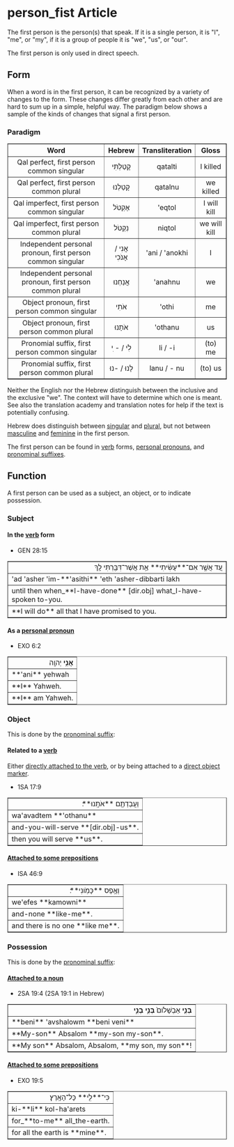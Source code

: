 # person_fist Article
The first person is the person(s) that speak. If it is a single person, it is "I", "me", or "my", if it is a group of people it is "we", "us", or "our".

The first person is only used in direct speech.

## Form
When a word is in the first person, it can be recognized by a variety of changes to the form. These changes differ greatly from each other and are hard to sum up in a simple, helpful way. The paradigm below shows a sample of the kinds of changes that signal a first person.

### Paradigm

<table border="1" class="docutils">
<tr class="row-odd"><th>Word</th><th>Hebrew</th><th>Transliteration</th><th>Gloss</th>
</tr>
<tr class="row-even" align="center"><td>Qal perfect, first person common singular</td><td>קָטַלְתִּי</td><td>qatalti</td><td>I killed</td>
</tr>
<tr class="row-odd" align="center"><td>Qal perfect, first person common plural</td><td>קָטַלְנוּ</td><td>qatalnu</td><td>we killed</td>
</tr>
<tr class="row-even" align="center"><td>Qal imperfect, first person common singular</td><td>אֶקְטֹל</td><td>'eqtol</td><td>I will kill</td>
</tr>
<tr class="row-odd" align="center"><td>Qal imperfect, first person common plural</td><td>נִקְטֹל</td><td>niqtol</td><td>we will kill</td>
</tr>
<tr class="row-even" align="center"><td>Independent personal pronoun, first person common singular</td><td>אֲנִי / אָנֹכִי</td><td>'ani / 'anokhi</td><td>I</td>
</tr>
<tr class="row-odd" align="center"><td>Independent personal pronoun, first person common plural</td><td>אֲנַחְנוּ</td><td>'anahnu</td><td>we</td>
</tr>
<tr class="row-even" align="center"><td>Object pronoun, first person common singular</td><td>אֹתִי</td><td>'othi</td><td>me</td>
</tr>
<tr class="row-odd" align="center"><td>Object pronoun, first person common plural</td><td>אֹתָנוּ</td><td>'othanu</td><td>us</td>
</tr>
<tr class="row-even" align="center"><td>Pronomial suffix, first person common singular</td><td>לִי / - ִי</td><td>li / -i</td><td>(to) me</td>
</tr>
<tr class="row-odd" align="center"><td>Pronomial suffix, first person common plural</td><td>לָנוּ / -נוּ</td><td>lanu / - nu</td><td>(to) us</td>
</tr>
</tbody>
</table>

Neither the English nor the Hebrew distinguish between the inclusive and the exclusive "we". The context will have to determine which one is meant. See also the translation academy and translation notes for help if the text is potentially confusing.

Hebrew does distinguish between [singular](https://git.door43.org/Door43/en-uhg/src/master/content/number_singular/02.md) and [plural](https://git.door43.org/Door43/en-uhg/src/master/content/number_plural/02.md), but not between [masculine](https://git.door43.org/Door43/en-uhg/src/master/content/gender_masculine/02.md) and [feminine](https://git.door43.org/Door43/en-uhg/src/master/content/gender_feminine/02.md) in the first person.

The first person can be found in [verb](https://git.door43.org/Door43/en-uhg/src/master/content/verb/02.md) forms, [personal pronouns](https://git.door43.org/Door43/en-uhg/src/master/content/pronoun_personal/02.md), and [pronominal suffixes](https://git.door43.org/Door43/en-uhg/src/master/content/suffix_pronominal/02.md).

## Function
A first person can be used as a subject, an object, or to indicate possession.

### Subject

#### In the [verb](https://git.door43.org/Door43/en-uhg/src/master/content/verb/02.md) form

* GEN 28:15
<table border="1" class="docutils">
<colgroup>
<col width="100%" />
</colgroup>
<tbody valign="top">
<tr class="row-odd" align="right"><td>עַ֚ד אֲשֶׁ֣ר אִם־**עָשִׂ֔יתִי** אֵ֥ת אֲשֶׁר־דִּבַּ֖רְתִּי לָֽךְ</td>
</tr>
<tr class="row-even"><td>'ad 'asher 'im-**'asithi** 'eth 'asher-dibbarti lakh</td>
</tr>
<tr class="row-odd"><td>until then when_**I-have-done** [dir.obj] what_I-have-spoken to-you.</td>
</tr>
<tr class="row-even"><td>**I will do** all that I have promised to you.</td>
</tr>
</tbody>
</table>

#### As a [personal pronoun](https://git.door43.org/Door43/en-uhg/src/master/content/pronoun_personal/02.md)

* EXO 6:2
<table border="1" class="docutils">
<colgroup>
<col width="100%" />
</colgroup>
<tbody valign="top">
<tr class="row-odd" align="right"><td><b>אֲנִ֥י</b> יְהוָֽה</td>
</tr>
<tr class="row-even"><td>**'ani** yehwah</td>
</tr>
<tr class="row-odd"><td>**I** Yahweh.</td>
</tr>
<tr class="row-even"><td>**I** am Yahweh.</td>
</tr>
</tbody>
</table>

### Object
This is done by the [pronominal suffix](https://git.door43.org/Door43/en-uhg/src/master/content/suffix_pronominal/02.md):

#### Related to a [verb](https://git.door43.org/Door43/en-uhg/src/master/content/verb/02.md)
Either [directly attached to the verb](https://git.door43.org/Door43/en-uhg/src/master/content/suffix_pronominal/02.md#direclty-to-the-verb), or by being attached to a [direct object marker](https://git.door43.org/Door43/en-uhg/src/master/content/suffix_pronominal/02.md#with-a-direct-object-marker-).

* 1SA 17:9
<table border="1" class="docutils">
<colgroup>
<col width="100%" />
</colgroup>
<tbody valign="top">
<tr class="row-odd" align="right"><td>וַעֲבַדְתֶּ֖ם **אֹתָֽנוּ**׃</td>
</tr>
<tr class="row-even"><td>wa'avadtem **'othanu**</td>
</tr>
<tr class="row-odd"><td>and-you-will-serve **[dir.obj]-us**.</td>
</tr>
<tr class="row-even"><td>then you will serve **us**.</td>
</tr>
</tbody>
</table>

#### [Attached to some prepositions](https://git.door43.org/Door43/en-uhg/src/master/content/suffix_pronominal/02.md#prepositions)

* ISA 46:9
<table border="1" class="docutils">
<colgroup>
<col width="100%" />
</colgroup>
<tbody valign="top">
<tr class="row-odd" align="right"><td>וְאֶ֥פֶס **כָּמֹֽונִי**׃</td>
</tr>
<tr class="row-even"><td>we'efes **kamowni**</td>
</tr>
<tr class="row-odd"><td>and-none **like-me**.</td>
</tr>
<tr class="row-even"><td>and there is no one **like me**.</td>
</tr>
</tbody>
</table>

### Possession
This is done by the [pronominal suffix](https://git.door43.org/Door43/en-uhg/src/master/content/suffix_pronominal/02.md):

#### [Attached to a noun](https://git.door43.org/Door43/en-uhg/src/master/content/suffix_pronominal/02.md#nouns)

* 2SA 19:4 (2SA 19:1 in Hebrew)
<table border="1" class="docutils">
<colgroup>
<col width="100%" />
</colgroup>
<tbody valign="top">
<tr class="row-odd" align="right"><td><b>בְּנִ֤י</b> אַבְשָׁלֹום֙ <b>בְּנִ֣י בְנִ֣י</b></td>
</tr>
<tr class="row-even"><td>**beni** 'avshalowm **beni veni**</td>
</tr>
<tr class="row-odd"><td>**My-son** Absalom **my-son my-son**.</td>
</tr>
<tr class="row-even"><td>**My son** Absalom, Absalom, **my son, my son**!</td>
</tr>
</tbody>
</table>

#### [Attached to some prepositions](https://git.door43.org/Door43/en-uhg/src/master/content/suffix_pronominal/02.md#prepositions)

* EXO 19:5
<table border="1" class="docutils">
<colgroup>
<col width="100%" />
</colgroup>
<tbody valign="top">
<tr class="row-odd" align="right"><td>כִּי־**לִ֖י** כָּל־הָאָֽרֶץ׃</td>
</tr>
<tr class="row-even"><td>ki-**li** kol-ha'arets</td>
</tr>
<tr class="row-odd"><td>for_**to-me** all_the-earth.</td>
</tr>
<tr class="row-even"><td>for all the earth is **mine**.</td>
</tr>
</tbody>
</table>